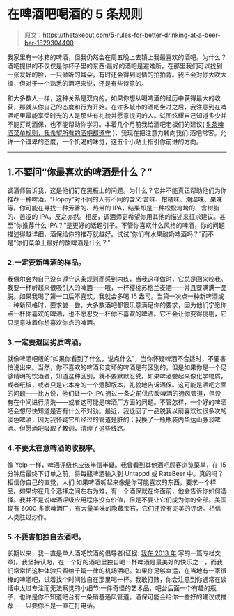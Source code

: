# 在啤酒吧喝酒的 5 条规则

> 原文：<https://thetakeout.com/5-rules-for-better-drinking-at-a-beer-bar-1829304400>

我家里有一冰箱的啤酒，但我仍然会在周五晚上去镇上我最喜欢的酒吧。为什么？酒吧提供的不仅仅是你杯子里的东西:最好的酒吧是避难所，在那里我们可以找到一张友好的脸，一只倾听的耳朵，有时还会得到同情的拍拍背。我不会对你大吹大擂，但对于一个熟悉的酒吧来说，还是有些诗意的。



和大多数人一样，这种关系是双向的。如果你想从喝啤酒的经历中获得最大的收获，那就从你自己的态度和行为开始。在许多城市的酒吧坐过之后，我注意到在啤酒吧里最能享受时光的人是那些有礼貌并愿意提问的人。试图炫耀自己知道多少并不能打动酒保，也不能帮助你学习。本着几个月前我给酒吧老板们的建议( [5 条啤酒菜单规则，我希望所有的酒吧都遵守](https://thetakeout.com/5-beer-menu-rules-i-wish-all-bars-would-follow-1827553162) )，我现在把注意力转向我们:酒吧常客。允许一个谦卑的态度，一个饥渴的味觉，这五个小贴士指引你前进的方向。

* * *

## 1.不要问“你最喜欢的啤酒是什么？”

调酒师告诉我，这是他们钉在黑板上的问题。为什么？它并不能真正帮助他们为你推荐一种啤酒。“Hoppy”对不同的人有不同的含义:苦味、柑橘味、潮湿味、果味等。你可能在寻找一种芳香的、热带的 IPA，结果却是一种松松垮垮的、含树脂的、苦涩的 IPA，反之亦然。相反，调酒师更希望你用其他的描述来征求建议。甚至“你推荐什么 IPA？”是更好的话题引子。不管你喜欢什么风格的啤酒，你的问题描述得越详细，酒保给你的推荐就越好。试试“你们有水果酸奶啤酒吗？”而不是“你们菜单上最好的酸啤酒是什么？”

### 2.一定要新啤酒的样品。

我偶尔会为自己没有遵守这条规则而感到内疚，当我这样做时，它总是回来咬我。我要一杯听起来很吸引人的啤酒——哦，一杯樱桃苏格兰麦酒——并且要满满一品脱。如果我喝了第一口后不喜欢，我就会多喝 15 盎司。当第一次点一种新啤酒或一种新风格时，要求尝一尝。大多数酒吧都很乐意满足你的要求，因为他们宁愿你点一杯你喜欢的啤酒，也不愿忍受一杯你不喜欢的啤酒。它不会让你变得挑剔，它只是意味着你想喜欢你点的啤酒。

### 3.一定要退回劣质啤酒。

就像啤酒吧版的“如果你看到了什么，说点什么”，当你怀疑啤酒不合适时，不要害怕说出来。当然，你不喜欢的啤酒和变坏的啤酒是有区别的，但是如果你是一个足够精明的饮酒者，知道这种区别，就不要默默忍受。如果啤酒尝起来像化学物质，或者纸板，或者只是它本身的一个蹩脚版本，礼貌地告诉酒保。这可能是酒吧方面的问题——比方说，他们让一个 IPA 通过一条之前供应酸啤酒的通风管道，但没有在中间进行清洗——或者这可能是啤酒厂方面的问题。不管怎样，一个好的啤酒吧会想尽快知道是否有什么不对劲。最近，我退回了一品脱我以前喜欢过很多次的淡色啤酒，因为我怀疑它所经过的管道是脏的；我换了一瓶瓶装内华达山脉淡啤酒。但愿酒吧吸取了教训，清理了这些线路。

### 4.不要太在意啤酒的收视率。

像 Yelp 一样，啤酒评级也应该半信半疑。我曾看到其他酒吧顾客浏览菜单，在 15 分钟后最终下订单之前，将每瓶啤酒输入到 Untappd 或 RateBeer 中。真的吗？相信你自己的直觉，人们:如果啤酒听起来像是你可能喜欢的东西，要求一个样品。如果你在几个选择之间左右为难，有一个酒保就在你面前，他会告诉你如何选择。我并不是说啤酒评级应用程序没有价值，但是不要让它们成为你的全部。美国现有 6000 多家啤酒厂，有大量美味的隐藏宝石，它们还没有完美的评级。相信人类胜过炒作。

### 5.不要害怕独自去酒吧。

长期以来，我一直是单人酒吧饮酒的倡导者(证据: [我在 2013 年](http://www.chicagotribune.com/redeye/ct-redeye-xpm-2013-04-01-38196130-story.html) 写的一篇专栏文章)。我坚持认为，在一个好的酒吧里独自喝一杯啤酒是最美好的快乐之一，而我们常常把这种体验只留给千篇一律的机场酒吧。如果你足够幸运，在当地有一家很棒的啤酒吧，试着找个时间独自在那里喝一杯。我敢打赌，你会注意到你通常在谈话中太过专注而无法察觉的小细节:一件奇怪的艺术品，吧台后面一个有趣的瓶子，也许是你不知道吧台有一条硝基通风管道。酒保可能会给你一些好的建议或推荐——只要你不是一直在打电话。